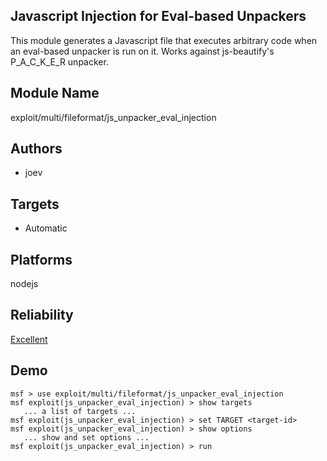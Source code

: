 ## Javascript Injection for Eval-based Unpackers

This module generates a Javascript file that executes 
arbitrary code when an eval-based unpacker is run on it. 
Works against js-beautify's P_A_C_K_E_R unpacker.


## Module Name
exploit/multi/fileformat/js_unpacker_eval_injection

## Authors
* joev




## Targets
* Automatic


## Platforms
nodejs

## Reliability
[Excellent](https://github.com/rapid7/metasploit-framework/wiki/Exploit-Ranking)

## Demo

```
msf > use exploit/multi/fileformat/js_unpacker_eval_injection
msf exploit(js_unpacker_eval_injection) > show targets
   ... a list of targets ...
msf exploit(js_unpacker_eval_injection) > set TARGET <target-id>
msf exploit(js_unpacker_eval_injection) > show options
   ... show and set options ...
msf exploit(js_unpacker_eval_injection) > run
```
    
    
